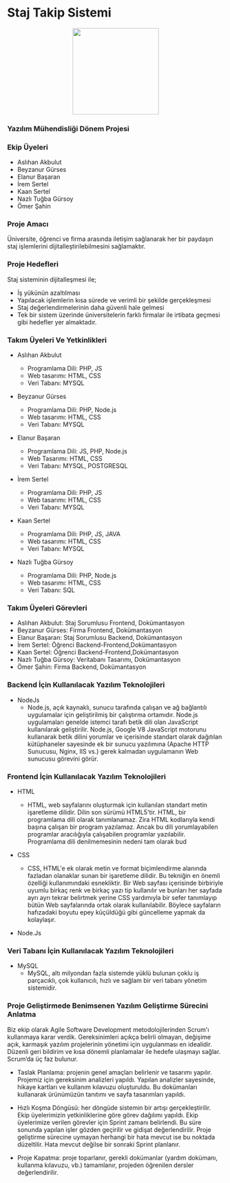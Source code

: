 # Staj Takip Sistemi

<p align="center">
  <img src="https://i.pinimg.com/originals/de/62/f1/de62f1d27616b46d59b8be22bc059bf7.jpg" width="200" />  
</p>

### Yazılım Mühendisliği Dönem Projesi

### Ekip Üyeleri
- Aslıhan Akbulut
- Beyzanur Gürses
- Elanur Başaran
- İrem Sertel
- Kaan Sertel
- Nazlı Tuğba Gürsoy
- Ömer Şahin

### Proje Amacı

Üniversite, öğrenci ve firma arasında iletişim sağlanarak her bir paydaşın staj işlemlerini dijitalleştirilebilmesini sağlamaktır.


###  Proje Hedefleri
Staj sisteminin dijitalleşmesi ile;
- İş yükünün azaltılması
- Yapılacak işlemlerin kısa sürede ve verimli bir şekilde gerçekleşmesi
- Staj değerlendirmelerinin daha güvenli hale gelmesi
- Tek bir sistem üzerinde üniversitelerin farklı firmalar ile irtibata geçmesi gibi hedefler yer almaktadır.


### Takım Üyeleri Ve Yetkinlikleri
- Aslıhan Akbulut
	- Programlama Dili: PHP, JS 
	- Web tasarımı: HTML, CSS
	- Veri Tabanı: MYSQL

- Beyzanur Gürses
	- Programlama Dili: PHP, Node.js
	- Web tasarımı: HTML, CSS
	- Veri Tabanı: MYSQL

- Elanur Başaran
	- Programlama Dili: JS, PHP, Node.js
	- Web Tasarımı: HTML, CSS
	- Veri Tabanı: MYSQL, POSTGRESQL

- İrem Sertel
	- Programlama Dili: PHP, JS 
	- Web tasarımı: HTML, CSS
	- Veri Tabanı: MYSQL

- Kaan Sertel
	- Programlama Dili: PHP, JS, JAVA
	- Web tasarımı: HTML, CSS
	- Veri Tabanı: MYSQL

- Nazlı Tuğba Gürsoy
	- Programlama Dili: PHP, Node.js
	- Web tasarımı: HTML, CSS
	- Veri Tabanı: SQL

### Takım Üyeleri Görevleri
- Aslıhan Akbulut: Staj Sorumlusu Frontend, Dokümantasyon
- Beyzanur Gürses: Firma Frontend, Dokümantasyon
- Elanur Başaran: Staj Sorumlusu Backend, Dokümantasyon
- İrem Sertel: Öğrenci Backend-Frontend,Dokümantasyon
- Kaan Sertel: Öğrenci Backend-Frontend,Dokümantasyon
- Nazlı Tuğba Gürsoy: Veritabanı Tasarımı, Dokümantasyon
- Ömer Şahin: Firma Backend, Dokümantasyon


### Backend İçin Kullanılacak Yazılım Teknolojileri
- NodeJs
	- Node.js, açık kaynaklı, sunucu tarafında çalışan ve ağ bağlantılı uygulamalar için geliştirilmiş bir çalıştırma ortamıdır. Node.js uygulamaları genelde istemci tarafı betik dili olan JavaScript kullanılarak geliştirilir. Node.js, Google V8 JavaScript motorunu kullanarak betik dilini yorumlar ve içerisinde standart olarak dağıtılan kütüphaneler sayesinde ek bir sunucu yazılımına (Apache HTTP Sunucusu, Nginx, IIS vs.) gerek kalmadan uygulamanın Web sunucusu görevini görür.

### Frontend İçin Kullanılacak Yazılım Teknolojileri
- HTML
	- HTML, web sayfalarını oluşturmak için kullanılan standart metin işaretleme dilidir. Dilin son sürümü HTML5'tir. HTML, bir programlama dili olarak tanımlanamaz. Zira HTML kodlarıyla kendi başına çalışan bir program yazılamaz. Ancak bu dili yorumlayabilen programlar aracılığıyla çalışabilen programlar yazılabilir. Programlama dili denilmemesinin nedeni tam olarak bud

- CSS
	- CSS, HTML'e ek olarak metin ve format biçimlendirme alanında fazladan olanaklar sunan bir işaretleme dilidir. Bu tekniğin en önemli özelliği kullanımındaki esnekliktir. Bir Web sayfası içerisinde birbiriyle uyumlu birkaç renk ve birkaç yazı tip kullanılır ve bunları her sayfada ayrı ayrı tekrar belirtmek yerine CSS yardımıyla bir sefer tanımlayıp bütün Web sayfalarında ortak olarak kullanılabilir. Böylece sayfaların hafızadaki boyutu epey küçüldüğü gibi güncelleme yapmak da kolaylaşır.
 
- Node.Js

### Veri Tabanı İçin Kullanılacak Yazılım Teknolojileri

- MySQL 
	- MySQL, altı milyondan fazla sistemde yüklü bulunan çoklu iş parçacıklı, çok kullanıcılı, hızlı ve sağlam bir veri tabanı yönetim sistemidir.
	
### Proje Geliştirmede Benimsenen Yazılım Geliştirme Sürecini Anlatma

Biz ekip olarak Agile Software Development metodolojilerinden Scrum'ı kullanmaya karar verdik. Gereksinimleri açıkça belirli olmayan, değişime açık, karmaşık yazılım projelerinin yönetimi için uygulanması en idealidir. Düzenli geri bildirim ve kısa dönemli planlamalar ile hedefe ulaşmayı sağlar.                                                    
Scrum’da üç faz bulunur.

- Taslak Planlama: projenin genel amaçları belirlenir ve tasarımı yapılır.
Projemiz için gereksinim analizleri yapıldı. Yapılan analizler sayesinde, hikaye kartları ve kullanım kılavuzu oluşturuldu. Bu dokümanları kullanarak ürünümüzün tanıtımı ve sayfa tasarımları yapıldı.

- Hızlı Koşma Döngüsü: her döngüde sistemin bir artışı gerçekleştirilir.
Ekip üyelerimizin yetkinliklerine göre görev dağılımı yapıldı. Ekip üyelerimize verilen görevler için Sprint zamanı belirlendi. Bu süre sonunda yapılan işler gözden geçirilir ve gidişat değerlendirilir. Proje geliştirme sürecine uymayan herhangi bir hata mevcut ise bu noktada düzeltilir. Hata mevcut değilse bir sonraki Sprint planlanır.

- Proje Kapatma: proje toparlanır, gerekli dokümanlar (yardım dokümanı, kullanma kılavuzu, vb.) tamamlanır, projeden öğrenilen dersler değerlendirilir.

